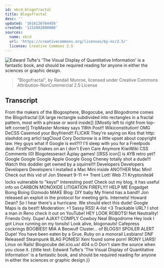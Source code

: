 ```yaml
---
id: xkcd.blogofractal
title: Blogofractal
desc: ''
updated: '1616126764458'
created: '1152082800000'
sources:
  name: xkcd
  url: 'https://creativecommons.org/licenses/by-nc/2.5/'
  license: Creative Commons 2.5
---
```

![Edward Tufte's 'The Visual Display of Quantitative Information' is a fantastic book, and should be required reading for anyone in either the sciences or graphic design.](https://imgs.xkcd.com/comics/blogofractal.png)
> "Blogofractal", by Randall Munroe, licensed under Creative Commons Attribution-NonCommercial 2.5 License

## Transcript
From the makers of the Blogosphere, Blogocube, and Blogodrome comes
the Blogofractal
[[A large rectangle subdivided into rectangles in a fractal pattern, most with a phrase or word inside]]
[[Mostly left to right from top-left corner]]
TripMaster Monkey says
118th Post!!
Wikiconstitution!
OMG
DeCSS
Casemod your Boyfriend!!
FLICKR
They're saying on Kos that
http:
slashdot.org
articl
tagCloud
Cory Doctorow is a little upset about copyright law.
Hey guys what if Google is evil?!?
I'll sleep with you for a FreeIpods deal.
FirstPsot!!
Snakes on an I don't Even Care Anymore
KiwiWiki
CSS
Comments (0)
Blogotesseract
Â¡play games!
[[RSS icon]]
is AYB retro yet?
Google Google Google Apple Google Goog
Cheney totally shot a dude!!!
Watch this doddler get owned by a squirrel!!!
Developers
Developers
Developers
Developers
I installed a Mac Mini inside ANOTHER Mac Mini!
Check out this vid of Jon Stewart
9-11 <-> Trent Lott!
Web 7.1
Kryptoniteâ¢ locks vulnerable to "keys!"
Interesting post!  Check out my blog, it has useful info on CARBON MONOXIDE LITIGATION
FIREFLY!!
HELP ME
Engadget
Boing Boing
Gizmodo
MAKE Blog: DIY baby
My friend has a band!!
Jon released an exploit in the protocol for meeting girls.
Internets!
Howard Dean?
So I hear there's a hurricane.
We should elect this dude!
Google Maps is da best!!
Moderation:  +1 Sassy
RSS!
A-list
<3
Trackable URL?
I shot a man in Reno check it out on YouTube!
HEY LOOK ROBOTS!
Net Neutrality!
Friends Only.
Dupe!
AJAX?
COMPLY
Cowboy Neal
Blogodrome
Hey look I got Linux running on my tonsils!
Look alive, blogonauts!
Cafepress cockrings
BOOBIES!!
MIA
A Beowulf Cluster... of BLOGS!!
SPOILER ALERT
Dupe!
You have been eaten by a Grue.
Ruby on a monorail
Lesbians!
DNF Released!
Steampunk
BLAG
PONIES!
Xeni found some porn!
IRONY
LIARS!
Linux on Rails!
Blogocube
del.icio.us!
404
o.O
Don't slam the source when you close it.
{{title text: Edward Tufte's 'The Visual Display of Quantitative Information' is a fantastic book, and should be required reading for anyone in either the sciences or graphic design.}}
